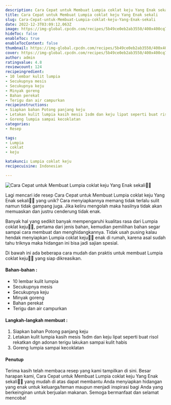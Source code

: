 ```yaml
---
description: Cara Cepat untuk Membuat Lumpia coklat keju Yang Enak sekali"
title: Cara Cepat untuk Membuat Lumpia coklat keju Yang Enak sekali
slug: Cara-Cepat-untuk-Membuat-Lumpia-coklat-keju-Yang-Enak-sekali
date: 2022-12-3T03:09:12.063Z
image: https://img-global.cpcdn.com/recipes/5b49ce0eb2ab3550/400x400cq70/photo.jpg
hideToc: false
enableToc: true
enableTocContent: false
thumbnail: https://img-global.cpcdn.com/recipes/5b49ce0eb2ab3550/400x400cq70/photo.jpg
cover: https://img-global.cpcdn.com/recipes/5b49ce0eb2ab3550/400x400cq70/photo.jpg
author: admin
ratingvalue: 4.8
reviewcount: 124
recipeingredient:
- 10 lembar kulit lumpia
- Secukupnya mesis
- Secukupnya keju
- Minyak goreng
- Bahan perekat
- Terigu dan air campurkan
recipeinstructions:
- Siapkan bahan Potong panjang keju
- Letakan kulit lumpia kasih mesis 1sdm dan keju lipat seperti buat risol rekatkan dgn adonan terigu lakukan sampai kulit habis
- Goreng lumpia sampai kecoklatan
categories:
- Resep

tags:
- Lumpia
- coklat
- keju

katakunci: Lumpia coklat keju
recipecuisine: Indonesian

---
```


![Cara Cepat untuk Membuat Lumpia coklat keju Yang Enak sekali👩‍🍳](https://img-global.cpcdn.com/recipes/5b49ce0eb2ab3550/400x400cq70/photo.jpg)

Lagi mencari ide resep Cara Cepat untuk Membuat Lumpia coklat keju Yang Enak sekali👩‍🍳 yang unik? Cara menyiapkannya memang tidak terlalu sulit namun tidak gampang juga. Jika keliru mengolah maka hasilnya tidak akan memuaskan dan justru cenderung tidak enak.

Banyak hal yang sedikit banyak mempengaruhi kualitas rasa dari Lumpia coklat keju👩‍🍳, pertama dari jenis bahan, kemudian pemilihan bahan segar sampai cara membuat dan menghidangkannya. Tidak usah pusing kalau hendak menyiapkan Lumpia coklat keju👩‍🍳 enak di rumah, karena asal sudah tahu triknya maka hidangan ini bisa jadi sajian spesial.

Di bawah ini ada beberapa cara mudah dan praktis untuk membuat Lumpia coklat keju👩‍🍳 yang siap dikreasikan.

<!--inarticleads1-->

#### Bahan-bahan :

- 10 lembar kulit lumpia
- Secukupnya mesis
- Secukupnya keju
- Minyak goreng
- Bahan perekat
- Terigu dan air campurkan

<!--inarticleads2-->

#### Langkah-langkah membuat :

1. Siapkan bahan Potong panjang keju
1. Letakan kulit lumpia kasih mesis 1sdm dan keju lipat seperti buat risol rekatkan dgn adonan terigu lakukan sampai kulit habis
1. Goreng lumpia sampai kecoklatan

#### Penutup

Terima kasih telah membaca resep yang kami tampilkan di sini. Besar harapan kami, Cara Cepat untuk Membuat Lumpia coklat keju Yang Enak sekali👩‍🍳 yang mudah di atas dapat membantu Anda menyiapkan hidangan yang enak untuk keluarga/teman maupun menjadi inspirasi bagi Anda yang berkeinginan untuk berjualan makanan. Semoga bermanfaat dan selamat mencoba!